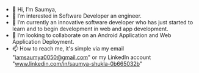- 👋 Hi, I’m Saumya,
- 👀 I’m interested in Software Developer an engineer.
- 🌱 I’m currently an innovative software developer who has just started to learn and to begin development in web and app development.
- 💞️ I’m looking to collaborate on an Android Application and Web Application Deployment.
- 📫 How to reach me, it's simple via my email "iamsaumya0050@gmail.com" or my LinkedIn account "www.linkedin.com/in/saumya-shukla-0b665032b"

<!---
Saumya-Codes02/Saumya-Codes02 is a ✨ special ✨ repository because its `README.md` (this file) appears on your GitHub profile.
You can click the Preview link to view your changes.
--->

